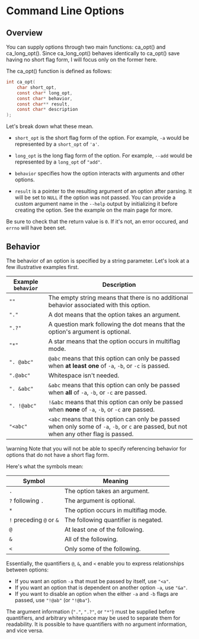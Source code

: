 # Command Line Options

## Overview

You can supply options through two main functions: ca_opt() and ca_long_opt(). Since ca_long_opt() behaves identically to ca_opt() save having no short flag form, I will focus only on the former here.

The ca_opt() function is defined as follows:

```c
int ca_opt(
    char short_opt, 
    const char* long_opt, 
    const char* behavior,
    const char** result, 
    const char* description
);
```

Let's break down what these mean.

- `short_opt` is the short flag form of the option. For example, `-a` would be represented by a `short_opt` of `'a'`.

- `long_opt` is the long flag form of the option. For example, `--add` would be represented by a `long_opt` of `"add"`.

- `behavior` specifies how the option interacts with arguments and other options.

- `result` is a pointer to the resulting argument of an option after parsing. It will be set to `NULL` if the option was not passed. You can provide a custom argument name in the `--help` output by initializing it before creating the option. See the example on the main page for more. 

Be sure to check that the return value is `0`. If it's not, an error occured, and `errno` will have been set.

## Behavior

The behavior of an option is specified by a string parameter. Let's look at a few illustrative examples first.

Example `behavior` | Description
--- | ---
`""` | The empty string means that there is no additional behavior associated with this option.
`"."` | A dot means that the option takes an argument.
`".?"` | A question mark following the dot means that the option's argument is optional.
`"*"` | A star means that the option occurs in multiflag mode.
`". @abc"` | `@abc` means that this option can only be passed when __at least one__ of `-a`, `-b`, or `-c` is passed.
`".@abc"` | Whitespace isn't needed.
`". &abc"` | `&abc` means that this option can only be passed when __all__ of `-a`, `-b`, or `-c` are passed.
`". !@abc"` | `!&abc` means that this option can only be passed when __none__ of `-a`, `-b`, or `-c` are passed.
`"<abc"` | `<abc` means that this option can only be passed when only some of `-a`, `-b`, or `c` are passed, but not when any other flag is passed.

\warning
Note that you will not be able to specify referencing behavior for options that do not have a short flag form.

Here's what the symbols mean:

Symbol | Meaning
--- | ---
`.` | The option takes an argument.
`?` following `.` | The argument is optional.
`*` | The option occurs in multiflag mode.
`!` preceding `@` or `&` | The following quantifier is negated.
`@` | At least one of the following.
`&` | All of the following.
`<` | Only some of the following.

Essentially, the quantifiers `@`, `&`, and `<` enable you to express relationships between options:

- If you want an option `-a` that must be passed by itself, use `"<a"`. 
- If you want an option that is dependent on another option `-a`, use `"&a"`. 
- If you want to disable an option when the either `-a` and `-b` flags are passed, use `"!@ab"` (or `"!@ba"`).

The argument information (`"."`, `".?"`, or `"*"`) must be supplied before quantifiers, and arbitrary whitespace may be used to separate them for readability. It is possible to have quantifiers with no argument information, and vice versa.
